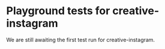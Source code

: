 # Playground tests for creative-instagram
We are still awaiting the first test run for creative-instagram.
